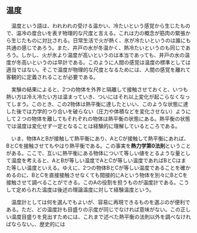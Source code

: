 ## 温度

　温度という語は、われわれの受ける温かい、冷たいという感覚から生じたもので、温冷の度合いを表す物理的な尺度と言える。これは力の概念が筋肉の緊張から生じたものに対比される。日常生活で火が熱く、氷が冷たいというのは誰にも共通の感じであろう。また、井戸の水が冬温かく、熱冷たいというのも同じであろう。しかし、火が氷より温度が高いというのは本当であっても、井戸の水の温度が冬高いというのは早計である。このように人間の感覚は温度の標準としては適当ではない。そこで温度が物理的な尺度となるためには、人間の感覚を離れて客観的に定義されることが必要である。

　実験の結果によると、2つの物体を外界と隔離して接触させておくと、いつも熱い方は冷え冷たい方は温まっていき、ついにはそれ以上変化が起こらなくなってしまう。このとき、この2物体は熱平衡に達したといい、このような状態に達した後では力学的つり合いを破らない（圧力や体積などを変化させない）ようにして２つの物体を離してもそれぞれの物体は熱平衡の状態にある。熱平衡の状態では温度は変化せず一定となることは経験的に理解しているところである。

　いま、物体AとBが接触して熱平衡にあり、AとCが接触して熱平衡にあれば、BとCを接触させてもやはり熱平衡である。この事実を**熱力学第0法則**ということがある。ここで、互いに熱平衡にある物体について等しい値をとるような量として温度を考えると、AとBが等しい温度でAとCが等しい温度であればBとCはまた等しい温度といえる。ゆえに、2つの物体BとCが等しい温度であることを確かめるのに、BとCを直接接触させなくても間接的にAという物体を別々にBとCを接触させて調べることができる。このAの役割を担うものが温度計である。こうして定められた温度は後述の理論温度に対して経験温度という。

　温度計としては何を選んでもよいが、容易に再現できるものを選ぶのが便利である。ただ、どの温度計も目盛りの示度が同じでなければ意味がない。この正しい温度目盛りを見出すためには、これまで述べた熱平衡の法則以外を調べなければならない。、歴史的には
